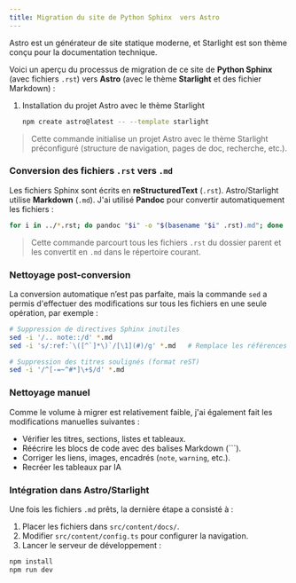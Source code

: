 ```yaml
---
title: Migration du site de Python Sphinx  vers Astro
---
```


Astro est un générateur de site statique moderne, et Starlight est son thème conçu pour la documentation technique.

Voici un aperçu du processus de migration de ce site de **Python Sphinx** (avec fichiers `.rst`) vers **Astro** (avec le thème **Starlight** et des fichier Markdown) :

1. Installation du projet Astro avec le thème Starlight

	```bash
	npm create astro@latest -- --template starlight
	```

> Cette commande initialise un projet Astro avec le thème Starlight préconfiguré (structure de navigation, pages de doc, recherche, etc.).

### Conversion des fichiers `.rst` vers `.md`

Les fichiers Sphinx sont écrits en **reStructuredText** (`.rst`). Astro/Starlight utilise **Markdown** (`.md`). J'ai utilisé **Pandoc** pour convertir automatiquement les fichiers :

```bash
for i in ../*.rst; do pandoc "$i" -o "$(basename "$i" .rst).md"; done
```

> Cette commande parcourt tous les fichiers `.rst` du dossier parent et les convertit en `.md` dans le répertoire courant.

### Nettoyage post-conversion

La conversion automatique n’est pas parfaite, mais la commande `sed` a permis d'effectuer des modifications sur tous les fichiers en une seule opération, par exemple :

```bash
# Suppression de directives Sphinx inutiles
sed -i '/.. note::/d' *.md
sed -i 's/:ref:`\([^`]*\)`/[\1](#)/g' *.md   # Remplace les références Sphinx par des liens Markdown

# Suppression des titres soulignés (format reST)
sed -i '/^[-=~^#*]\+$/d' *.md
```

### Nettoyage manuel

Comme le volume à migrer est relativement faible, j'ai également fait les modifications manuelles suivantes :

* Vérifier les titres, sections, listes et tableaux.
* Réécrire les blocs de code avec des balises Markdown (\`\`\`).
* Corriger les liens, images, encadrés (`note`, `warning`, etc.).
* Recréer les tableaux par IA

### Intégration dans Astro/Starlight

Une fois les fichiers `.md` prêts, la dernière étape a consisté à :

1. Placer les fichiers dans `src/content/docs/`.
2. Modifier `src/content/config.ts` pour configurer la navigation.
3. Lancer le serveur de développement :

```bash
npm install
npm run dev
```
